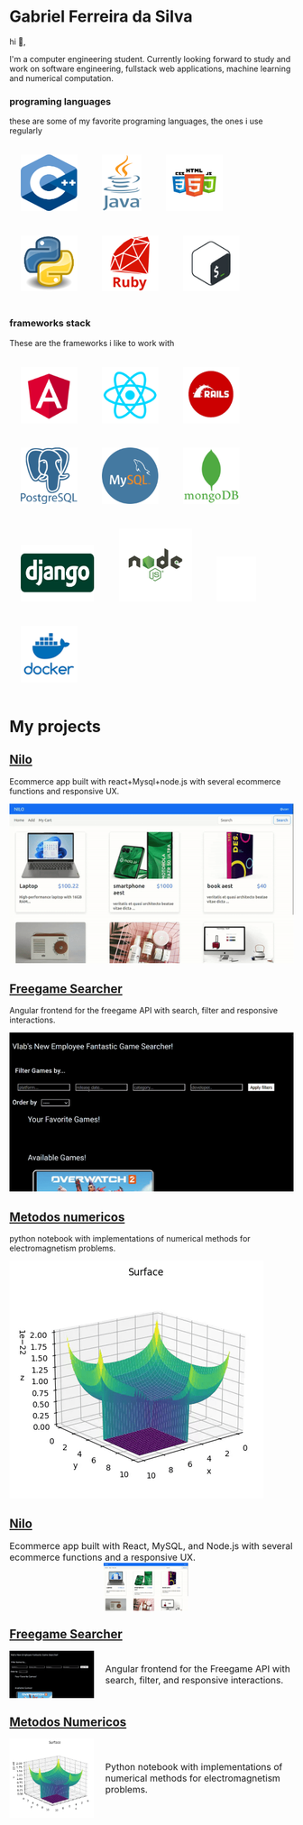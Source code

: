 # Gabriel Ferreira da Silva

hi 👋,

I'm a computer engineering student. Currently looking forward to study and work on software engineering, fullstack web applications, machine learning and numerical computation.



### programing languages

these are some of my favorite programing languages, the ones i use regularly



<div style="display:inline-block;">
    <img src="c_logo.svg" alt="Description" style="margin: 20px; width:100px; height: 100px; box-shadow: 5px 5px 10px \#888;">
    <img src="java.png" alt="Description" style="width:70px; margin: 20px; height: 100px; box-shadow: 5px 5px 10px \#888;">
    <img src="htmlcss.png" alt="Description" style="width:100px; height: 100px;margin: 20px;  box-shadow: 5px 5px 10px \#888;">
    <img src="python.png" alt="Description" style="width:100px; height: 100px;margin: 20px;  box-shadow: 5px 5px 10px \#888;">
    <img src="ruby.png" alt="Description" style="width:100px; height: 100px;margin: 20px;  box-shadow: 5px 5px 10px \#888;">
        <img src="bash.png" alt="Description" style="width:100px; height: 100px;margin: 20px;  box-shadow: 5px 5px 10px \#888;">

</div>



### frameworks stack 



These are the frameworks i like to work with



<div style="display:inline-block;">
    <img src="angular.png" alt="Description" style="margin: 20px; width:100px; height: 100px; box-shadow: 5px 5px 10px \#888;">
    <img src="react.png" alt="Description" style="width:100px; margin: 20px; height: 100px; box-shadow: 5px 5px 10px \#888;">
    <img src="rails.png" alt="Description" style="width:100px; height: 100px;margin: 20px;  box-shadow: 5px 5px 10px \#888;">
    <img src="postgresql.png" alt="Description" style="width:100px; height: 100px;margin: 20px;  box-shadow: 5px 5px 10px \#888;">
    <img src="mysql.png" alt="Description" style="width:100px; height: 100px;margin: 20px;  box-shadow: 5px 5px 10px \#888;">
        <img src="mongo.png" alt="Description" style="width:100px; height: 100px;margin: 20px;  box-shadow: 5px 5px 10px \#888;">
        <img src="django.png" alt="Description" style="width:130px; height: 100px;margin: 20px;  box-shadow: 5px 5px 10px \#888;">
        <img src="node-js.svg" alt="Description" style="width:130px; height: 130px;margin: 20px;  box-shadow: 5px 5px 10px \#888;">
        <img src="flask.png" alt="Description" style="width:70px; height: 80px;margin: 20px;  box-shadow: 5px 5px 10px \#888;">
     <img src="docker.png" alt="Description" style="width:100px; height: 100px;margin: 20px;  box-shadow: 5px 5px 10px \#888;">


# My projects



## <u>Nilo</u>

Ecommerce app built with react+Mysql+node.js with several ecommerce functions and responsive UX.

![](https://github.com/gabriel-ferreira-da-silva/gabriel-ferreira-da-silva/blob/main/niloapp.gif?raw=true)

## <u>Freegame Searcher</u>

Angular frontend for the freegame API with search, filter and responsive interactions.

![](https://github.com/gabriel-ferreira-da-silva/gabriel-ferreira-da-silva/blob/main/freegame.gif?raw=true)



## <u>Metodos numericos</u>

python notebook with implementations of numerical methods for electromagnetism problems.

![](https://github.com/gabriel-ferreira-da-silva/gabriel-ferreira-da-silva/blob/main/met.gif?raw=true)

## <u>Nilo</u>

<div style="display: flex;flex-direction:column; align-items: center;">
    <span style="font-size: 16px;">Ecommerce app built with React, MySQL, and Node.js with several ecommerce functions and a responsive UX.</span>
    <img src="https://github.com/gabriel-ferreira-da-silva/gabriel-ferreira-da-silva/blob/main/niloapp.gif?raw=true" alt="Nilo app" width="150" style="margin-right: 20px;">

</div>


## <u>Freegame Searcher</u>

<div style="display: flex; align-items: center;">
    <img src="https://github.com/gabriel-ferreira-da-silva/gabriel-ferreira-da-silva/blob/main/freegame.gif?raw=true" alt="Freegame Searcher" width="150" style="margin-right: 20px;">
    <span style="font-size: 16px;">Angular frontend for the Freegame API with search, filter, and responsive interactions.</span>
</div>

## <u>Metodos Numericos</u>

<div style="display: flex; align-items: center;">
    <img src="https://github.com/gabriel-ferreira-da-silva/gabriel-ferreira-da-silva/blob/main/met.gif?raw=true" alt="Metodos Numericos" width="150" style="margin-right: 20px;">
    <span style="font-size: 16px;">Python notebook with implementations of numerical methods for electromagnetism problems.</span>
</div>

